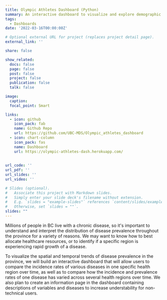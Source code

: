 ```yaml
---
title: Olympic Athletes Dashboard (Python)
summary: An interactive dashboard to visualize and explore demographic information of Olympic athletes from 1896 to 2016.
tags:
  - Dashboards  
date: '2022-03-16T00:00:00Z'

# Optional external URL for project (replaces project detail page).
external_link: ''

share: false

show_related:
  docs: false
  page: false
  post: false
  project: false
  publication: false
  talk: false

image:
  caption: 
  focal_point: Smart

links:
  - icon: github
    icon_pack: fab
    name: Github Repo
    url: https://github.com/UBC-MDS/Olympic_athletes_dashboard
  - icon: chart-column
    icon_pack: fas
    name: Dashboard
    url: https://olympic-athletes-dash.herokuapp.com/
    
    
url_code: ''
url_pdf: ''
url_slides: ''
url_video: ''

# Slides (optional).
#   Associate this project with Markdown slides.
#   Simply enter your slide deck's filename without extension.
#   E.g. `slides = "example-slides"` references `content/slides/example-slides.md`.
#   Otherwise, set `slides = ""`.
slides: ""
---
```

Millions of people in BC live with a chronic disease, so it's important to understand and interpret the distribution of disease prevalence throughout the province for a variety of reasons. We may want to know how to best allocate healthcare resources, or to identify if a specific region is experiencing rapid growth of a disease. 

To visualize the spatial and temporal trends of disease prevalence in the province, we will build an interactive dashboard that will allow users to compare the incidence rates of various diseases in one specific health region over time, as well as to compare how the incidence and prevalence rates of one disease has varied across several health regions over time. We also plan to create an information page in the dashboard containing descriptions of variables and diseases to increase understability for non-technical users.
